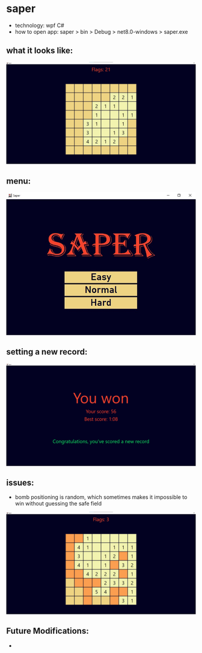 # saper

- technology: wpf C#
- how to open app: saper > bin > Debug > net8.0-windows > saper.exe

## what it looks like:

![Something is wrong](https://github.com/DejwCpp/saper/blob/master/img/first-click.jpg)

## menu:

![Something is wrong](https://github.com/DejwCpp/saper/blob/master/img/menu.jpg)

## setting a new record:

![Something is wrong](https://github.com/DejwCpp/saper/blob/master/img/new-record.PNG)

## issues:

- bomb positioning is random, which sometimes makes it impossible to win without guessing the safe field

![Something is wrong](https://github.com/DejwCpp/saper/blob/master/img/generating-bombs-issue.jpg)

## Future Modifications:

-
